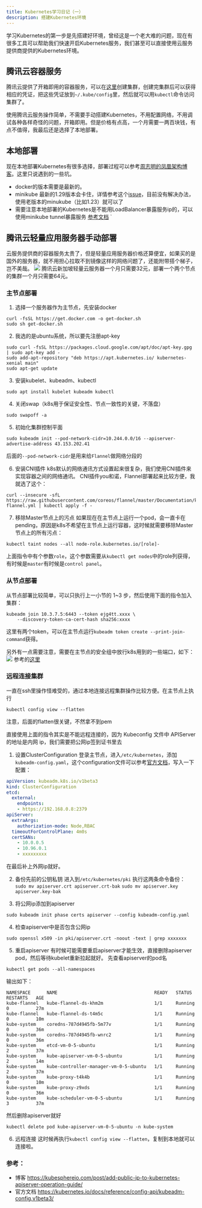 ```yaml
---
title: Kubernetes学习日记（一）
description: 搭建Kubernetes环境
---
```

学习Kubernetes的第一步是先搭建好环境，曾经这是一个老大难的问题，现在有很多工具可以帮助我们快速开启Kubernetes服务，我们甚至可以直接使用云服务提供商提供的Kubernetes环境。

## 腾讯云容器服务
腾讯云提供了开箱即用的容器服务，可以在[这里](https://console.cloud.tencent.com/tke2/cluster?rid=1)创建集群，创建完集群后可以获得相应的凭证，把这些凭证放到`~/.kube/config`里，然后就可以用`kubectl`命令访问集群了。

使用腾讯云服务操作简单，不需要手动搭建Kubernetes，不用配置网络，不用调试各种各样奇怪的问题，开箱即用。但是价格有点高，一个月需要一两百块钱，有点不值得，我最后还是选择了本地部署。

## 本地部署
现在本地部署Kubernetes有很多选择，部署过程可以参考[周志明的凤凰架构博客](http://icyfenix.cn/appendix/deployment-env-setup/setup-kubernetes/)。这里只说遇到的一些坑。

- docker的版本需要是最新的。
- minikube 最新的1.29版本会卡住，详情参考这个[issue](https://github.com/kubernetes/minikube/issues/9089)，目前没有解决办法，使用老版本的minukube（比如1.23）就可以了
- 需要注意本地部署的Kubernetes是不能用LoadBalancer暴露服务ip的，可以使用minikube tunnel暴露服务  [参考文档](https://minikube.sigs.k8s.io/docs/handbook/accessing/#using-minikube-tunnel)
`

## 腾讯云轻量应用服务器手动部署
云服务提供商的容器服务太贵了，但是轻量应用服务器价格还算便宜，如果买的是国外的服务器，就不用担心拉取不到镜像这样的网络问题了，还能附带搭个梯子，岂不美哉。
![](https://picture-bed-1301848969.cos.ap-shanghai.myqcloud.com/20230221211332.png)
腾讯云新加坡轻量云服务器一个月只需要32元，部署一个两个节点的集群一个月只需要64元。

### 主节点部署
1. 选择一个服务器作为主节点，先安装docker
```shell
curl -fsSL https://get.docker.com -o get-docker.sh
sudo sh get-docker.sh
```

2. 我选的是ubuntu系统，所以要先注册apt-key
```shell
sudo curl -fsSL https://packages.cloud.google.com/apt/doc/apt-key.gpg | sudo apt-key add -
sudo add-apt-repository "deb https://apt.kubernetes.io/ kubernetes-xenial main"
sudo apt-get update
```

3. 安装kubelet、kubeadm、kubectl
```shell
sudo apt install kubelet kubeadm kubectl
```

4. 关闭swap（k8s用于保证安全性、节点一致性的关键，不落盘）
```shell
sudo swapoff -a
```

5. 初始化集群控制平面
```shell
sudo kubeadm init --pod-network-cidr=10.244.0.0/16 --apiserver-advertise-address 43.153.202.41
```
后面的`--pod-network-cidr`是用来给`Flannel`做网络分段的

6. 安装CNI插件
k8s默认的网络通讯方式设置起来很复杂，我们使用CNI插件来实现容器之间的网络通讯。
CNI插件you和诺，Flannel部署起来比较方便，我就选了这个：
```shell
curl --insecure -sfL https://raw.githubusercontent.com/coreos/flannel/master/Documentation/kube-flannel.yml | kubectl apply -f -
```

7. 移除Master节点上的污点
如果现在在主节点上运行一个pod，会一直卡在pending，原因是k8s不希望在主节点上运行容器，这时候就需要移除Master节点上的所有污点：
```shell
kubectl taint nodes --all node-role.kubernetes.io/[role]-
```
上面指令中有个参数`role`，这个参数需要从`kubectl get nodes`中的role列获得，有时候是`master`有时候是`control panel`。

### 从节点部署
从节点部署比较简单，可以只执行上一小节的 1~3 步，然后使用下面的指令加入集群：
```shell
kubeadm join 10.3.7.5:6443 --token ejg4tt.xxxx \
    --discovery-token-ca-cert-hash sha256:xxxx
```
这里有两个token，可以在主节点运行`kubeadm token create --print-join-command`获得。

另外有一点需要注意，需要在主节点的安全组中放行k8s用到的一些端口，如下：
![](https://picture-bed-1301848969.cos.ap-shanghai.myqcloud.com/20230221100028.png)
参考的[这里](https://github.com/kubesphere/kubekey/blob/master/docs/network-access.md)


### 远程连接集群
一直在ssh里操作怪难受的，通过本地连接远程集群操作比较方便。在主节点上执行
```shell
kubectl config view --flatten
```
注意，后面的flatten很关键，不然拿不到pem

直接使用上面的指令其实是不能远程连接的，因为 Kubeconfig 文件中 APIServer 的地址是内网 ip，我们需要把公网ip签到证书里去

1. 设置ClusterConfiguration
登录主节点，进入`/etc/kubernetes`，添加`kubeadm-config.yaml`，这个configuration文件可以参考[官方文档](https://kubernetes.io/docs/reference/config-api/kubeadm-config.v1beta3/)，写入一下配置：
```yaml
apiVersion: kubeadm.k8s.io/v1beta3
kind: ClusterConfiguration
etcd:
  external:
    endpoints:
    - https://192.168.0.8:2379
apiServer:
  extraArgs:
    authorization-mode: Node,RBAC
  timeoutForControlPlane: 4m0s
  certSANs:
    - 10.0.0.5
    - 10.96.0.1
    - xxxxxxxxx
```
在最后补上外网ip就好。

2. 备份先前的公钥私钥
进入到`/etc/kubernetes/pki`
执行这两条命令备份：`sudo mv apiserver.crt apiserver.crt-bak`   `sudo mv apiserver.key apiserver.key-bak`

3. 将公网ip添加到apiserver
```shell
sudo kubeadm init phase certs apiserver --config kubeadm-config.yaml
```

4. 检查apiserver中是否包含公网ip
```shell
sudo openssl x509 -in pki/apiserver.crt -noout -text | grep xxxxxxx
```


5. 重启apiserver
有时候可能需要重启apiserver才能生效，直接删除apiserver pod，然后等待kubelet重新拉起就好。
先查看apiserver的pod名
```shell
kubectl get pods --all-namespaces
```
输出如下：
```
NAMESPACE      NAME                                    READY   STATUS    RESTARTS   AGE
kube-flannel   kube-flannel-ds-khm2m                   1/1     Running   0          27m
kube-flannel   kube-flannel-ds-t4m5c                   1/1     Running   0          10m
kube-system    coredns-787d4945fb-5m77v                1/1     Running   0          36m
kube-system    coredns-787d4945fb-wnrc2                1/1     Running   0          36m
kube-system    etcd-vm-0-5-ubuntu                      1/1     Running   2          37m
kube-system    kube-apiserver-vm-0-5-ubuntu            1/1     Running   2          14m
kube-system    kube-controller-manager-vm-0-5-ubuntu   1/1     Running   2          37m
kube-system    kube-proxy-t4k4b                        1/1     Running   0          10m
kube-system    kube-proxy-z9xds                        1/1     Running   0          36m
kube-system    kube-scheduler-vm-0-5-ubuntu            1/1     Running   3          37m
```
然后删除apiserver就好
```shell
kubectl delete pod kube-apiserver-vm-0-5-ubuntu -n kube-system
```


6. 远程连接
这时候再执行`kubectl config view --flatten`，复制到本地就可以连接啦。


### 参考：
- 博客 https://kubesphereio.com/post/add-public-ip-to-kubernetes-apiserver-operation-guide/
- 官方文档 https://kubernetes.io/docs/reference/config-api/kubeadm-config.v1beta3/